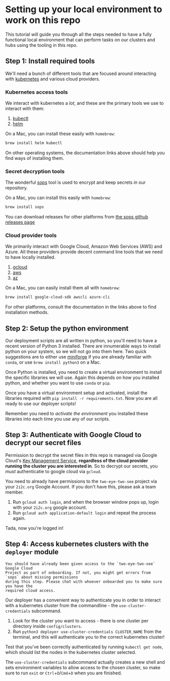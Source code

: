 # Setting up your local environment to work on this repo

This tutorial will guide you through all the steps needed to have a fully
functional local environment that can perform tasks on our clusters and hubs
using the tooling in this repo.

## Step 1: Install required tools

We'll need a bunch of different tools that are focused around interacting
with [kubernetes](https://kubernetes.io) and various cloud providers.

### Kubernetes access tools

We interact with kubernetes a *lot*, and these are the primary tools we use
to interact with them:

1. [kubectl](https://kubernetes.io/docs/tasks/tools/install-kubectl/)
2. [helm](https://helm.sh/)

On a Mac, you can install these easily with `homebrew`:

```bash
brew install helm kubectl
```

On other operating systems, the documentation links above should help you find
ways of installing them.

### Secret decryption tools

The wonderful [sops](https://github.com/mozilla/sops/) tool is used to encrypt and
keep secrets *in* our repository.

On a Mac, you can install this easily with `homebrew`:

```bash
brew install sops
```

You can download releases for other platforms from [the sops github releases page](https://github.com/mozilla/sops/releases)

### Cloud provider tools

We primarily interact with Google Cloud, Amazon Web Services (AWS) and Azure.
All these providers provide decent command line tools that we need to have locally
installed.

1. [gcloud](https://cloud.google.com/sdk)
2. [aws](https://docs.aws.amazon.com/cli/latest/userguide/getting-started-install.html)
3. [az](https://docs.microsoft.com/en-us/cli/azure/install-azure-cli)

On a Mac, you can easily install them all with `homebrew`:

```bash
brew install google-cloud-sdk awscli azure-cli
```

For other platforms, consult the documentation in the links above to find
installation methods.

## Step 2: Setup the python environment

Our deployment scripts are all written in python, so you'll need to have a recent
version of Python 3 installed. There are innumerable ways to install python on your
system, so we will not go into them here. Two quick suggestions are to either use
[miniforge](https://github.com/conda-forge/miniforge) if you are already familiar with
`conda`, or use `brew install python3` on a Mac.

Once Python is installed, you need to create a virtual environment to install the specific
libraries we will use. Again this depends on how you installed python, and whether you
want to use `conda` or `pip`.

Once you have a virtual environment setup and activated, install the libraries
required with `pip install -r requirements.txt`. Now you are all ready to use our deployer
scripts!

Remember you need to *activate the environment* you installed these libraries into each
time you use any of our scripts.

## Step 3: Authenticate with Google Cloud to decrypt our secret files

Permission to decrypt the secret files in this repo is managed via
Google Cloud's [Key Management Service](https://cloud.google.com/security-key-management),
**regardless of the cloud provider running the cluster you are interested in**.
So to decrypt our secrets, you *must* authenticatie to google cloud via `gcloud`.

You need to already have permissions to the `two-eye-two-see` project via
your `2i2c.org` Google Account. If you don't have this, please ask a team member.

1. Run `gcloud auth login`, and when the browser window pops up, login with
   your `2i2c.org` google account.
2. Run `gcloud auth application-default login` and repeat the process again.

Tada, now you're logged in!

## Step 4: Access kubernetes clusters with the `deployer` module

```{note}
You should have already been given access to the `two-eye-two-see` Google Cloud
Project as part of onboarding. If not, you might get errors from `sops` about missing permissions
during this step. Please chat with whoever onboarded you to make sure you have the
required cloud access.
```

Our deployer has a convenient way to authenticate you in order
to interact with a kubernetes cluster from the commandline - the `use-cluster-credentials`
subcommand.

1. Look for the cluster you want to access - there is one cluster per directory inside
   `config/clusters`.
2. Run `python3 deployer use-cluster-credentials CLUSTER_NAME` from the terminal, and this will authenticate you
   to the correct kubernetes cluster!

Test that you've been correctly authenticated by running `kubectl get node`, which should list the nodes in the
kubernetes cluster selected.

The `use-cluster-credentials` subcommand actually creates a new shell and sets environment variables to allow access to the chosen cluster, so make sure to run `exit` or `Ctrl`+`D`/`Cmd`+`D` when you are finished.
